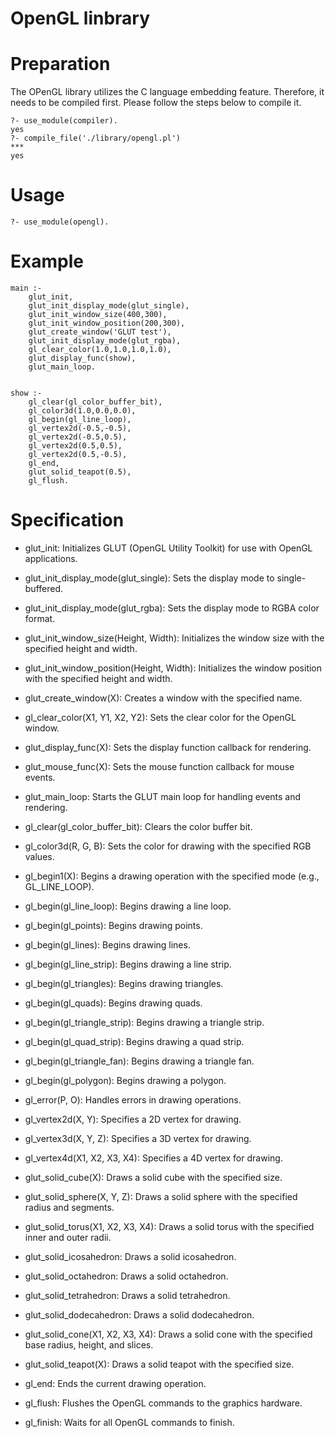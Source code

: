 # OpenGL linbrary


# Preparation
The OPenGL library utilizes the C language embedding feature. Therefore, it needs to be compiled first. Please follow the steps below to compile it.

```
?- use_module(compiler).
yes
?- compile_file('./library/opengl.pl')
***
yes
```

# Usage

```
?- use_module(opengl).
```

# Example

```
main :-
    glut_init,
    glut_init_display_mode(glut_single),
    glut_init_window_size(400,300),
    glut_init_window_position(200,300),
    glut_create_window('GLUT test'),
    glut_init_display_mode(glut_rgba),
    gl_clear_color(1.0,1.0,1.0,1.0),
    glut_display_func(show),
    glut_main_loop.


show :-
    gl_clear(gl_color_buffer_bit),
    gl_color3d(1.0,0.0,0.0),
    gl_begin(gl_line_loop),
    gl_vertex2d(-0.5,-0.5),
    gl_vertex2d(-0.5,0.5),
    gl_vertex2d(0.5,0.5),
    gl_vertex2d(0.5,-0.5),
    gl_end,
    glut_solid_teapot(0.5),
    gl_flush.

```

# Specification

- glut_init:
    Initializes GLUT (OpenGL Utility Toolkit) for use with OpenGL applications.

- glut_init_display_mode(glut_single):
    Sets the display mode to single-buffered.

- glut_init_display_mode(glut_rgba):
    Sets the display mode to RGBA color format.

- glut_init_window_size(Height, Width):
    Initializes the window size with the specified height and width.

- glut_init_window_position(Height, Width):
    Initializes the window position with the specified height and width.

- glut_create_window(X):
    Creates a window with the specified name.

- gl_clear_color(X1, Y1, X2, Y2):
    Sets the clear color for the OpenGL window.

- glut_display_func(X):
    Sets the display function callback for rendering.

- glut_mouse_func(X):
    Sets the mouse function callback for mouse events.

- glut_main_loop:
    Starts the GLUT main loop for handling events and rendering.

- gl_clear(gl_color_buffer_bit):
    Clears the color buffer bit.

- gl_color3d(R, G, B):
    Sets the color for drawing with the specified RGB values.

- gl_begin1(X):
    Begins a drawing operation with the specified mode (e.g., GL_LINE_LOOP).

- gl_begin(gl_line_loop):
    Begins drawing a line loop.

- gl_begin(gl_points):
    Begins drawing points.

- gl_begin(gl_lines):
    Begins drawing lines.

- gl_begin(gl_line_strip):
    Begins drawing a line strip.

- gl_begin(gl_triangles):
    Begins drawing triangles.

- gl_begin(gl_quads):
    Begins drawing quads.

- gl_begin(gl_triangle_strip):
    Begins drawing a triangle strip.

- gl_begin(gl_quad_strip):
    Begins drawing a quad strip.

- gl_begin(gl_triangle_fan):
    Begins drawing a triangle fan.

- gl_begin(gl_polygon):
    Begins drawing a polygon.

- gl_error(P, O):
    Handles errors in drawing operations.

- gl_vertex2d(X, Y):
    Specifies a 2D vertex for drawing.

- gl_vertex3d(X, Y, Z):
    Specifies a 3D vertex for drawing.

- gl_vertex4d(X1, X2, X3, X4):
    Specifies a 4D vertex for drawing.

- glut_solid_cube(X):
    Draws a solid cube with the specified size.

- glut_solid_sphere(X, Y, Z):
    Draws a solid sphere with the specified radius and segments.

- glut_solid_torus(X1, X2, X3, X4):
    Draws a solid torus with the specified inner and outer radii.

- glut_solid_icosahedron:
    Draws a solid icosahedron.

- glut_solid_octahedron:
    Draws a solid octahedron.

- glut_solid_tetrahedron:
    Draws a solid tetrahedron.

- glut_solid_dodecahedron:
    Draws a solid dodecahedron.

- glut_solid_cone(X1, X2, X3, X4):
    Draws a solid cone with the specified base radius, height, and slices.

- glut_solid_teapot(X):
    Draws a solid teapot with the specified size.

- gl_end:
    Ends the current drawing operation.

- gl_flush:
    Flushes the OpenGL commands to the graphics hardware.

- gl_finish:
    Waits for all OpenGL commands to finish.

